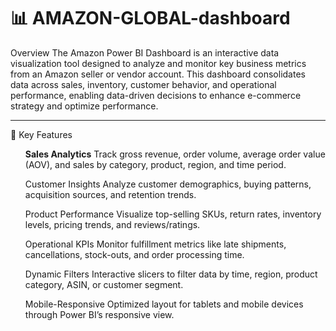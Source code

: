 # 📊 AMAZON-GLOBAL-dashboard
Overview
The Amazon Power BI Dashboard is an interactive data visualization tool designed to analyze and monitor key business metrics from an Amazon seller or vendor account. This dashboard consolidates data across sales, inventory, customer behavior, and operational performance, enabling data-driven decisions to enhance e-commerce strategy and optimize performance.
<hr>

🎯 Key Features
<ol>
  <b>Sales Analytics</b>
  Track gross revenue, order volume, average order value (AOV), and sales by category, product, region, and time period.

 Customer Insights
  Analyze customer demographics, buying patterns, acquisition sources, and retention trends.

 Product Performance
  Visualize top-selling SKUs, return rates, inventory levels, pricing trends, and reviews/ratings.

 Operational KPIs
  Monitor fulfillment metrics like late shipments, cancellations, stock-outs, and order processing time.

 Dynamic Filters
  Interactive slicers to filter data by time, region, product category, ASIN, or customer segment.

 Mobile-Responsive
  Optimized layout for tablets and mobile devices through Power BI’s responsive view.
</ol>
